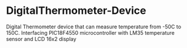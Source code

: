 # DigitalThermometer-Device
Digital Thermometer device that can measure temperature from -50C to 150C. Interfacing PIC18F4550 microcontroller with LM35 temperature sensor and LCD 16x2 display

